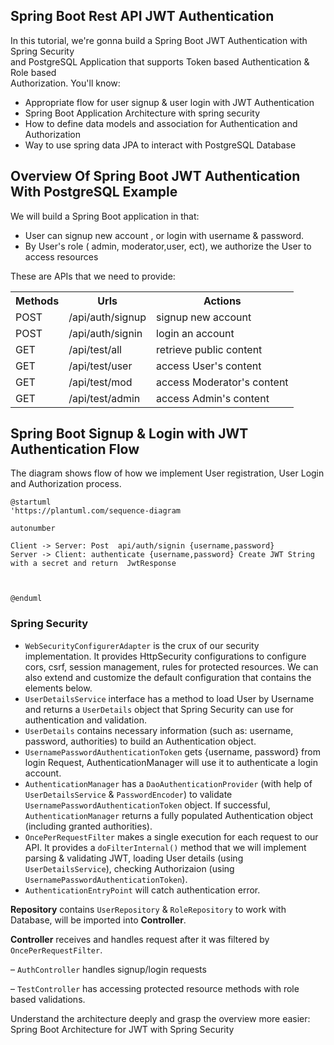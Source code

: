 ## Spring Boot Rest API JWT Authentication 

In this tutorial, we're gonna build a Spring Boot JWT Authentication with Spring Security<br> 
and PostgreSQL Application that supports Token based Authentication & Role based <br> Authorization.
You'll know:
* Appropriate flow for user signup & user login with JWT Authentication
* Spring Boot Application Architecture with spring security
* How to define data models and association for Authentication and Authorization
* Way to use spring data JPA to interact with PostgreSQL Database

## Overview Of Spring Boot JWT Authentication With PostgreSQL Example
We will build a Spring Boot application in that:
* User can signup new account , or login with username & password.
* By User's role ( admin, moderator,user, ect), we authorize the User to access resources

These are APIs that we need to provide:

<table>
    <tr>
    <th>Methods</th>
    <th>Urls</th>
    <th>Actions</th>
    </tr>
    <tr>
        <td>POST</td>
        <td>/api/auth/signup</td>
        <td>signup new account</td>
    </tr>
<tr>
        <td>POST</td>
        <td>/api/auth/signin</td>
        <td>login an account</td>
    </tr>
<tr>
        <td>GET</td>
        <td>/api/test/all</td>
        <td>retrieve public content</td>
    </tr>
<tr>
        <td>GET</td>
        <td>/api/test/user</td>
        <td>access User's content</td>
    </tr>
<tr>
        <td>GET</td>
        <td>/api/test/mod</td>
        <td>access Moderator's content</td>
    </tr>
<tr>
        <td>GET</td>
        <td>/api/test/admin</td>
        <td>access Admin's content</td>
    </tr>
</table>

## Spring Boot Signup & Login with JWT Authentication Flow

The diagram shows flow of how we implement User registration, User Login and Authorization process.
```puml
@startuml
'https://plantuml.com/sequence-diagram

autonumber

Client -> Server: Post  api/auth/signin {username,password}
Server -> Client: authenticate {username,password} Create JWT String with a secret and return  JwtResponse



@enduml
```
### Spring Security
- ```WebSecurityConfigurerAdapter``` is the crux of our security implementation. It provides HttpSecurity configurations to configure cors, csrf, session management, rules for protected resources. We can also extend and customize the default configuration that contains the elements below.
- ```UserDetailsService``` interface has a method to load User by Username and returns a ```UserDetails``` object that Spring Security can use for authentication and validation.
- ```UserDetails``` contains necessary information (such as: username, password, authorities) to build an Authentication object.
- ```UsernamePasswordAuthenticationToken``` gets {username, password} from login Request, AuthenticationManager will use it to authenticate a login account.
- ```AuthenticationManager``` has a ```DaoAuthenticationProvider``` (with help of ```UserDetailsService``` & ```PasswordEncoder```) to validate ```UsernamePasswordAuthenticationToken``` object. If successful, ```AuthenticationManager``` returns a fully populated Authentication object (including granted authorities).
- ```OncePerRequestFilter``` makes a single execution for each request to our API. It provides a ```doFilterInternal()``` method that we will implement parsing & validating JWT, loading User details (using ```UserDetailsService```), checking Authorizaion (using ```UsernamePasswordAuthenticationToken```).
- ```AuthenticationEntryPoint``` will catch authentication error.

<b>Repository</b> contains ``UserRepository`` & ``RoleRepository`` to work with Database, will be imported into <b>Controller</b>.

<b>Controller</b> receives and handles request after it was filtered by ``OncePerRequestFilter``.

– ``AuthController`` handles signup/login requests

– ``TestController`` has accessing protected resource methods with role based validations.

Understand the architecture deeply and grasp the overview more easier:
Spring Boot Architecture for JWT with Spring Security